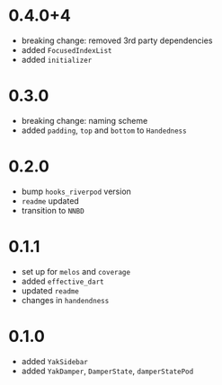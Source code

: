 # 0.4.0+4
- breaking change: removed 3rd party dependencies
- added `FocusedIndexList`
- added `initializer`

# 0.3.0
- breaking change: naming scheme
- added `padding`, `top` and `bottom` to `Handedness`

# 0.2.0
- bump `hooks_riverpod` version
- `readme` updated
- transition to `NNBD`

# 0.1.1
- set up for `melos` and `coverage`
- added `effective_dart`
- updated `readme`
- changes in `handendness` 

# 0.1.0
-  added `YakSidebar`
-  added `YakDamper`, `DamperState`, `damperStatePod`